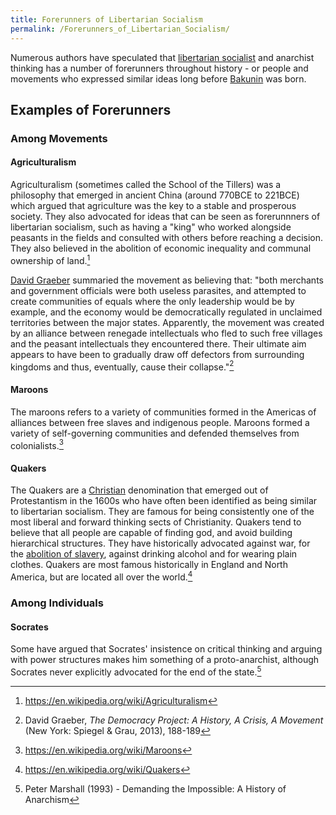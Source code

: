 ```yaml
---
title: Forerunners of Libertarian Socialism
permalink: /Forerunners_of_Libertarian_Socialism/
---
```


Numerous authors have speculated that [libertarian
socialist](Libertarian_Socialism.md "wikilink") and anarchist thinking has
a number of forerunners throughout history - or people and movements who
expressed similar ideas long before
[Bakunin](Mikhail_Bakunin.md "wikilink") was born.

## Examples of Forerunners

### Among Movements

#### Agriculturalism

Agriculturalism (sometimes called the School of the Tillers) was a
philosophy that emerged in ancient China (around 770BCE to 221BCE) which
argued that agriculture was the key to a stable and prosperous society.
They also advocated for ideas that can be seen as forerunnners of
libertarian socialism, such as having a "king" who worked alongside
peasants in the fields and consulted with others before reaching a
decision. They also believed in the abolition of economic inequality and
communal ownership of land.[^1]

[David Graeber](David_Graeber.md "wikilink") summaried the movement as
believing that: "both merchants and government officials were both
useless parasites, and attempted to create communities of equals where
the only leadership would be by example, and the economy would be
democratically regulated in unclaimed territories between the major
states. Apparently, the movement was created by an alliance between
renegade intellectuals who fled to such free villages and the peasant
intellectuals they encountered there. Their ultimate aim appears to have
been to gradually draw off defectors from surrounding kingdoms and thus,
eventually, cause their collapse."[^2]

#### Maroons

The maroons refers to a variety of communities formed in the Americas of
alliances between free slaves and indigenous people. Maroons formed a
variety of self-governing communities and defended themselves from
colonialists.[^3]

#### Quakers

The Quakers are a [Christian](Christianity.md "wikilink") denomination that
emerged out of Protestantism in the 1600s who have often been identified
as being similar to libertarian socialism. They are famous for being
consistently one of the most liberal and forward thinking sects of
Christianity. Quakers tend to believe that all people are capable of
finding god, and avoid building hierarchical structures. They have
historically advocated against war, for the [abolition of
slavery](Abolition_of_Slavery.md "wikilink"), against drinking alcohol and
for wearing plain clothes. Quakers are most famous historically in
England and North America, but are located all over the world.[^4]

### Among Individuals

#### Socrates

Some have argued that Socrates' insistence on critical thinking and
arguing with power structures makes him something of a proto-anarchist,
although Socrates never explicitly advocated for the end of the
state.[^5]

<references />

[^1]: <https://en.wikipedia.org/wiki/Agriculturalism>

[^2]: David Graeber, *The Democracy Project: A History, A Crisis, A
    Movement* (New York: Spiegel & Grau, 2013), 188-189

[^3]: <https://en.wikipedia.org/wiki/Maroons>

[^4]: <https://en.wikipedia.org/wiki/Quakers>

[^5]: Peter Marshall (1993) - Demanding the Impossible: A History of
    Anarchism